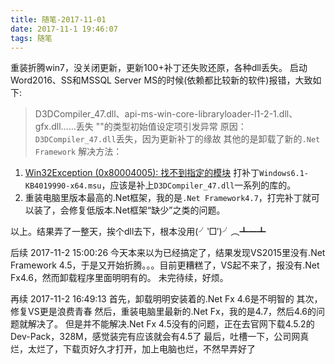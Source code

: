 ```yaml
---
title: 随笔-2017-11-01
date: 2017-11-1 19:46:07
tags: 随笔
---
```


重装折腾win7，没关闭更新，更新100+补丁还失败还原，各种dll丢失。
启动Word2016、SS和MSSQL Server MS的时候(依赖都比较新的软件)报错，大致如下:
> D3DCompiler_47.dll、api-ms-win-core-libraryloader-l1-2-1.dll、gfx.dll……丢失
> "<Module>"的类型初始值设定项引发异常
原因：
``D3DCompiler_47.dll``丢失，因为更新补丁的缘故
其他的是卸载了新的``.Net Framework``
解决方法：
1. [Win32Exception (0x80004005): 找不到指定的模块](http://blog.csdn.net/sxf359/article/details/78217247?locationNum=2&fps=1)
打补丁``Windows6.1-KB4019990-x64.msu``，应该是补上``D3DCompiler_47.dll``一系列的库的。
2. 重装电脑里版本最高的.Net框架，我的是``.Net Framework4.7``，打完补丁就可以装了，会修复低版本.Net框架“缺少”之类的问题。

以上。结果弄了一整天，挨个dll去下，根本没用(╯‵□′)╯︵┻━┻

后续 2017-11-2 15:00:26
今天本来以为已经搞定了，结果发现VS2015里没有.Net Framework 4.5，于是又开始折腾。。。目前更糟糕了，VS起不来了，报没有.Net Fx4.6，然而卸载程序里面明明有的。
未完待续，好烦。

再续 2017-11-2 16:49:13
首先，卸载明明安装着的.Net Fx 4.6是不明智的
其次，修复VS更是浪费青春
然后，重装电脑里最新的.Net Fx，我的是4.7，然后4.6的问题就解决了。
但是并不能解决.Net Fx 4.5没有的问题，正在去官网下载4.5.2的Dev-Pack，328M，感觉装完有应该就会有4.5了
最后，吐槽一下，公司网真烂，太烂了，下载页好久才打开，加上电脑也烂，不然早弄好了